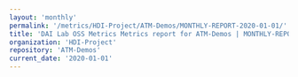 ```yaml
---
layout: 'monthly'
permalink: '/metrics/HDI-Project/ATM-Demos/MONTHLY-REPORT-2020-01-01/'
title: 'DAI Lab OSS Metrics Metrics report for ATM-Demos | MONTHLY-REPORT-2020-01-01'
organization: 'HDI-Project'
repository: 'ATM-Demos'
current_date: '2020-01-01'
---
```

